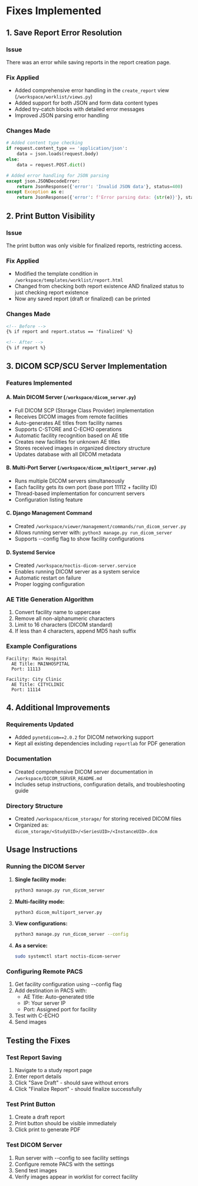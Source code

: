 # Fixes Implemented

## 1. Save Report Error Resolution

### Issue
There was an error while saving reports in the report creation page.

### Fix Applied
- Added comprehensive error handling in the `create_report` view (`/workspace/worklist/views.py`)
- Added support for both JSON and form data content types
- Added try-catch blocks with detailed error messages
- Improved JSON parsing error handling

### Changes Made
```python
# Added content type checking
if request.content_type == 'application/json':
    data = json.loads(request.body)
else:
    data = request.POST.dict()

# Added error handling for JSON parsing
except json.JSONDecodeError:
    return JsonResponse({'error': 'Invalid JSON data'}, status=400)
except Exception as e:
    return JsonResponse({'error': f'Error parsing data: {str(e)}'}, status=400)
```

## 2. Print Button Visibility

### Issue
The print button was only visible for finalized reports, restricting access.

### Fix Applied
- Modified the template condition in `/workspace/templates/worklist/report.html`
- Changed from checking both report existence AND finalized status to just checking report existence
- Now any saved report (draft or finalized) can be printed

### Changes Made
```html
<!-- Before -->
{% if report and report.status == 'finalized' %}

<!-- After -->
{% if report %}
```

## 3. DICOM SCP/SCU Server Implementation

### Features Implemented

#### A. Main DICOM Server (`/workspace/dicom_server.py`)
- Full DICOM SCP (Storage Class Provider) implementation
- Receives DICOM images from remote facilities
- Auto-generates AE titles from facility names
- Supports C-STORE and C-ECHO operations
- Automatic facility recognition based on AE title
- Creates new facilities for unknown AE titles
- Stores received images in organized directory structure
- Updates database with all DICOM metadata

#### B. Multi-Port Server (`/workspace/dicom_multiport_server.py`)
- Runs multiple DICOM servers simultaneously
- Each facility gets its own port (base port 11112 + facility ID)
- Thread-based implementation for concurrent servers
- Configuration listing feature

#### C. Django Management Command
- Created `/workspace/viewer/management/commands/run_dicom_server.py`
- Allows running server with: `python3 manage.py run_dicom_server`
- Supports --config flag to show facility configurations

#### D. Systemd Service
- Created `/workspace/noctis-dicom-server.service`
- Enables running DICOM server as a system service
- Automatic restart on failure
- Proper logging configuration

### AE Title Generation Algorithm
1. Convert facility name to uppercase
2. Remove all non-alphanumeric characters
3. Limit to 16 characters (DICOM standard)
4. If less than 4 characters, append MD5 hash suffix

### Example Configurations
```
Facility: Main Hospital
  AE Title: MAINHOSPITAL
  Port: 11113

Facility: City Clinic  
  AE Title: CITYCLINIC
  Port: 11114
```

## 4. Additional Improvements

### Requirements Updated
- Added `pynetdicom==2.0.2` for DICOM networking support
- Kept all existing dependencies including `reportlab` for PDF generation

### Documentation
- Created comprehensive DICOM server documentation in `/workspace/DICOM_SERVER_README.md`
- Includes setup instructions, configuration details, and troubleshooting guide

### Directory Structure
- Created `/workspace/dicom_storage/` for storing received DICOM files
- Organized as: `dicom_storage/<StudyUID>/<SeriesUID>/<InstanceUID>.dcm`

## Usage Instructions

### Running the DICOM Server

1. **Single facility mode:**
   ```bash
   python3 manage.py run_dicom_server
   ```

2. **Multi-facility mode:**
   ```bash
   python3 dicom_multiport_server.py
   ```

3. **View configurations:**
   ```bash
   python3 manage.py run_dicom_server --config
   ```

4. **As a service:**
   ```bash
   sudo systemctl start noctis-dicom-server
   ```

### Configuring Remote PACS
1. Get facility configuration using --config flag
2. Add destination in PACS with:
   - AE Title: Auto-generated title
   - IP: Your server IP
   - Port: Assigned port for facility
3. Test with C-ECHO
4. Send images

## Testing the Fixes

### Test Report Saving
1. Navigate to a study report page
2. Enter report details
3. Click "Save Draft" - should save without errors
4. Click "Finalize Report" - should finalize successfully

### Test Print Button
1. Create a draft report
2. Print button should be visible immediately
3. Click print to generate PDF

### Test DICOM Server
1. Run server with --config to see facility settings
2. Configure remote PACS with the settings
3. Send test images
4. Verify images appear in worklist for correct facility